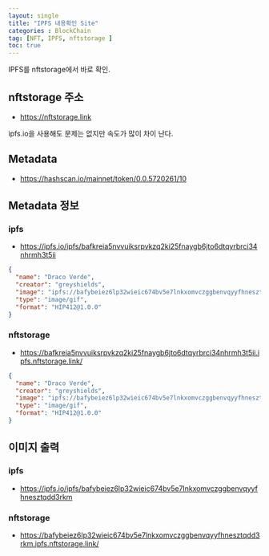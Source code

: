 ```yaml
---
layout: single
title: "IPFS 내용확인 Site"
categories : BlockChain
tag: [NFT, IPFS, nftstorage ]
toc: true
---
```


IPFS를 nftstorage에서 바로 확인.

## nftstorage 주소
- https://nftstorage.link

ipfs.io을 사용해도 문제는 없지만 속도가 많이 차이 난다.

## Metadata
- https://hashscan.io/mainnet/token/0.0.5720261/10

## Metadata 정보
### ipfs
- https://ipfs.io/ipfs/bafkreia5nvvuiksrpvkzq2ki25fnaygb6jto6dtqyrbrci34nhrmh3t5ii

```json
{
  "name": "Draco Verde",
  "creator": "greyshields",
  "image": "ipfs://bafybeiez6lp32wieic674bv5e7lnkxomvczggbenvqyyfhnesztqdd3rkm",
  "type": "image/gif",
  "format": "HIP412@1.0.0"
}
```

### nftstorage
- https://bafkreia5nvvuiksrpvkzq2ki25fnaygb6jto6dtqyrbrci34nhrmh3t5ii.ipfs.nftstorage.link/

```json
{
  "name": "Draco Verde",
  "creator": "greyshields",
  "image": "ipfs://bafybeiez6lp32wieic674bv5e7lnkxomvczggbenvqyyfhnesztqdd3rkm",
  "type": "image/gif",
  "format": "HIP412@1.0.0"
}
```

## 이미지 출력
### ipfs
- https://ipfs.io/ipfs/bafybeiez6lp32wieic674bv5e7lnkxomvczggbenvqyyfhnesztqdd3rkm

### nftstorage
- https://bafybeiez6lp32wieic674bv5e7lnkxomvczggbenvqyyfhnesztqdd3rkm.ipfs.nftstorage.link/
